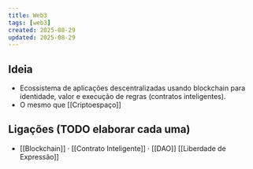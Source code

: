 ```yaml
---
title: Web3
tags: [web3]
created: 2025-08-29
updated: 2025-08-29
---
```


## Ideia
- Ecossistema de aplicações descentralizadas usando blockchain para identidade, valor e execução de regras (contratos inteligentes).
- O mesmo que [[Criptoespaço]]

## Ligações (TODO elaborar cada uma)
- [[Blockchain]] · [[Contrato Inteligente]] · [[DAO]] [[Liberdade de Expressão]]
